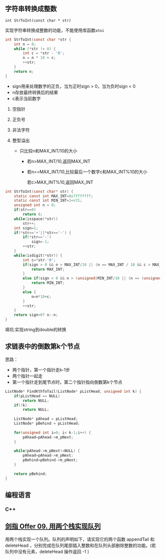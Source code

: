 ## 字符串转换成整数

`int StrToInt(const char * str)`

实现字符串转换成整数的功能，不能使用库函数`atoi`

```c
int StrToInt(const char *str {
    int n = 0;
    while (*str != 0) {
        int c = *str - '0';
        n = n * 10 + c;
        ++str;
    }
    return n;
}
```

- sign用来处理数字的正负，当为正时sign > 0，当为负时sign < 0
- n存放最终转换后的结果
- c表示当前数字

1. 空指针

2. 正负号

3. 非法字符

4. 整型溢出

   + 只比较n和MAX_INT/10的大小

     + 若n>MAX_INT/10,返回MAX_INT

     + 若n==MAX_INT/10,比较最后一个数字c和MAX_INT%10的大小

       若c>MAX_INT%10,返回MAX_INT

```c
int StrToInt(const char* str) {
    static const int MAX_INT=0x7fffffff;
    static const int MIN_INT=1<<31;
    unsigned int n = 0;
    if(str==0)
        return 0;
    while(isspace(*str))
        str++;
    int sign=1;
    if(*str=='+'||*str=='-') {
        if(*str=='-')
            sign=-1;
    	++str;
    }
    while(isdigit(*str)) {
        int c=*str-'0';
        if(sign > 0 && n > MAX_INT/10 || (n == MAX_INT / 10 && c > MAX_INT % 10)  ) {
			return MAX_INT;
        }
        else if(sign < 0 && n > (unsigned)MIN_INT/10 || (n == (unsigned)MIN_INT / 10 && c > (unsigned)MIN_INT % 10) ) {
			return MIN_INT;
        }
        else {
            n=n*10+c;
        }
        ++str;
    }
    return sign>0? n:-n;
}
```

填坑:实现string到double的转换



## 求链表中的倒数第k个节点

思路：

+ 两个指针，第一个指针走k-1步
+ 两个指针一起走
+ 第一个指针走到尾节点时，第二个指针指向倒数第k个节点

```c
ListNode* FindKthToTail(ListNode* pListHead, unsigned int k) {
    if(pListHead == NULL)
        return NULL;
    if(!k)
        return NULL;
    
    ListNode* pAhead = pListHead;
    ListNode* pBehind = pListHead;
    
    for(unsigned int i=0; i< k-1;i++) {
        pAhead=pAhead->m_pNext;
    }
    
    while(pAhead->m_pNext!=NULL) {
        pAhead=pAhead->m_pNext;
        pBehind=pBehind->m_pNext;
    }
    
    return pBehind;
}
```





## 编程语言

### C++





## [剑指 Offer 09. 用两个栈实现队列](https://leetcode-cn.com/problems/yong-liang-ge-zhan-shi-xian-dui-lie-lcof/)

用两个栈实现一个队列。队列的声明如下，请实现它的两个函数 appendTail 和 deleteHead ，分别完成在队列尾部插入整数和在队列头部删除整数的功能。(若队列中没有元素，deleteHead 操作返回 -1 )











